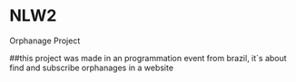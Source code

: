 # NLW2
Orphanage Project

##this project was made in an programmation event from brazil, it`s about find and subscribe orphanages in a website 
